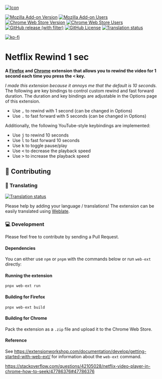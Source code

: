 [![Icon](https://addons.mozilla.org/user-media/addon_icons/2655/2655859-64.png?modified=71a2c23d)](https://addons.mozilla.org/en-US/firefox/addon/netflix-rewind-1-sec/)

[![Mozilla Add-on Version](https://img.shields.io/amo/v/netflix-rewind-1-sec)](https://addons.mozilla.org/en-US/firefox/addon/netflix-rewind-1-sec/)
[![Mozilla Add-on Users](https://img.shields.io/amo/users/netflix-rewind-1-sec)](https://addons.mozilla.org/en-US/firefox/addon/netflix-rewind-1-sec/)
[![Chrome Web Store Version](https://img.shields.io/chrome-web-store/v/inpbafoldolmpeiebppjbckdpnkkhlej)](https://chromewebstore.google.com/detail/netflix-rewind-1-sec/inpbafoldolmpeiebppjbckdpnkkhlej)
[![Chrome Web Store Users](https://img.shields.io/chrome-web-store/users/inpbafoldolmpeiebppjbckdpnkkhlej)](https://chromewebstore.google.com/detail/netflix-rewind-1-sec/inpbafoldolmpeiebppjbckdpnkkhlej)
[![GitHub release (with filter)](https://img.shields.io/github/v/release/laurens94/netflix-rewind-browser-extension)](https://github.com/laurens94/netflix-rewind-browser-extension/releases)
[![GitHub License](https://img.shields.io/github/license/laurens94/netflix-rewind-browser-extension)](https://github.com/laurens94/netflix-rewind-browser-extension/blob/master/LICENSE)
[![Translation status](https://hosted.weblate.org/widget/netflix-rewind-browser-extension/svg-badge.svg)](https://hosted.weblate.org/engage/netflix-rewind-browser-extension/)

[![ko-fi](https://ko-fi.com/img/githubbutton_sm.svg)](https://ko-fi.com/L3L0BR8QG)

# Netflix Rewind 1 sec
**A [Firefox](https://addons.mozilla.org/en-US/firefox/addon/netflix-rewind-1-sec/) and [Chrome](https://chrome.google.com/webstore/detail/netflix-rewind-1-sec/inpbafoldolmpeiebppjbckdpnkkhlej) extension that allows you to rewind the video for 1 second each time you press the <kbd><</kbd> key.**

_I made this extension because it annoys me that the default is 10 seconds._
The following are key bindings to control custom rewind and fast forward duration.  The duration and key bindings are adjustable in the Options page of this extension.
- Use <kbd>,</kbd> to rewind with 1 second (can be changed in Options)
- Use <kbd>.</kbd> to fast forward with 5 seconds (can be changed in Options)

Additionally, the following YouTube-style keybindings are implemented:
- Use <kbd>j</kbd> to rewind 10 seconds
- Use <kbd>l</kbd> to fast forward 10 seconds
- Use <kbd>k</kbd> to toggle pause/play
- Use <kbd><</kbd> to decrease the playback speed
- Use <kbd>></kbd> to increase the playback speed

## 🫶 Contributing

### 💬 Translating
[![Translation status](https://hosted.weblate.org/widget/netflix-rewind-browser-extension/multi-auto.svg)](https://hosted.weblate.org/engage/netflix-rewind-browser-extension/)

Please help by adding your language / translations! The extension can be easily translated using [Weblate](https://hosted.weblate.org/engage/netflix-rewind-browser-extension/).

### 💻 Development
Please feel free to contribute by sending a Pull Request.

#### Dependencies
You can either use `npm` or `pnpm` with the commands below or run `web-ext` directly:

#### Running the extension

`pnpx web-ext run`

#### Building for Firefox

`pnpx web-ext build`

#### Building for Chrome

Pack the extension as a `.zip` file and upload it to the Chrome Web Store.

#### Reference

See https://extensionworkshop.com/documentation/develop/getting-started-with-web-ext/ for information about the `web-ext` command.

https://stackoverflow.com/questions/42105028/netflix-video-player-in-chrome-how-to-seek/47786376#47786376
